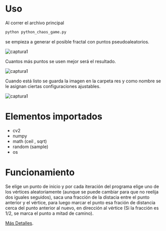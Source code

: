 # Uso
Al correr el archivo principal 

```bash
python python_chaos_game.py 
```

se empieza a generar el posible fractal con puntos pseudoaleatorios.

![captura1](https://raw.githubusercontent.com/MartinCastillo/Chaos-game-fractals-from_scratch/master/captures/Captura1.PNG)
<br>

Cuantos más puntos se usen mejor será el resultado.
<br>

![captura1](https://raw.githubusercontent.com/MartinCastillo/Chaos-game-fractals-from_scratch/master/captures/Captura2.PNG)
<br>

 Cuando está listo se guarda la imagen en la carpeta res y como nombre se le asignan ciertas configuraciones ajustables.
<br>

![captura1](https://raw.githubusercontent.com/MartinCastillo/Chaos-game-fractals-from_scratch/master/captures/Captura3.PNG)
<br>
# Elementos importados

- cv2
- numpy
- math (ceil , sqrt)
- random (sample)
- os
 
# Funcionamiento

Se elige un punto de inicio y por cada iteración del programa elige uno de los vértices aleatoriamente (aunque se puede cambiar para que no reelija dos iguales seguidos), saca una fracción de la distacia entre el punto anterior y el vértice, para luego marcar el punto esa fración de distancia cerca del punto anterior al nuevo, en dirección al vértice (Si la fracción es 1/2, se marca el punto a mitad de camino).

[Más Detalles](https://en.wikipedia.org/wiki/Chaos_game "https://en.wikipedia.org/wiki/Chaos_game").

